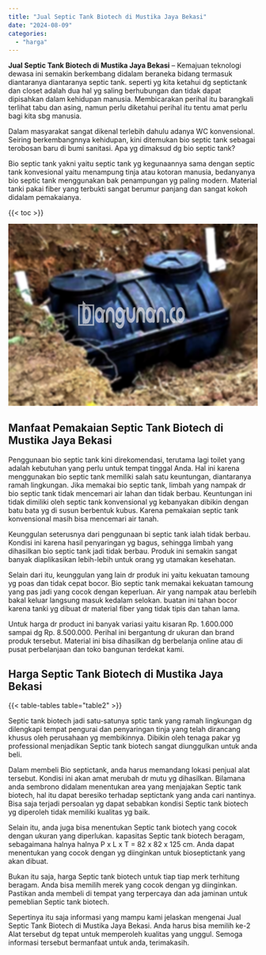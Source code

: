```yaml
---
title: "Jual Septic Tank Biotech di Mustika Jaya Bekasi"
date: "2024-08-09"
categories: 
  - "harga"
---
```


**Jual Septic Tank Biotech di Mustika Jaya Bekasi** – Kemajuan teknologi dewasa ini semakin berkembang didalam beraneka bidang termasuk diantaranya diantaranya septic tank. seperti yg kita ketahui dg septictank dan closet adalah dua hal yg saling berhubungan dan tidak dapat dipisahkan dalam kehidupan manusia. Membicarakan perihal itu barangkali terlihat tabu dan asing, namun perlu diketahui perihal itu tentu amat perlu bagi kita sbg manusia.

Dalam masyarakat sangat dikenal terlebih dahulu adanya WC konvensional. Seiring berkembangnnya kehidupan, kini ditemukan bio septic tank sebagai terobosan baru di bumi sanitasi. Apa yg dimaksud dg bio septic tank?

Bio septic tank yakni yaitu septic tank yg kegunaannya sama dengan septic tank konvesional yaitu menampung tinja atau kotoran manusia, bedanyanya bio septic tank menggunakan bak penampungan yg paling modern. Material tanki pakai fiber yang terbukti sangat berumur panjang dan sangat kokoh didalam pemakaianya.

{{< toc >}}

![Jual Septic Tank Biotech di Mustika Jaya Bekasi](/images/jual-bio-septictank-30.png)

## Manfaat Pemakaian Septic Tank Biotech di Mustika Jaya Bekasi

Penggunaan bio septic tank kini direkomendasi, terutama lagi toilet yang adalah kebutuhan yang perlu untuk tempat tinggal Anda. Hal ini karena menggunakan bio septic tank memiliki salah satu keuntungan, diantaranya ramah lingkungan. Jika memakai bio septic tank, limbah yang nampak dr bio septic tank tidak mencemari air lahan dan tidak berbau. Keuntungan ini tidak dimiliki oleh septic tank konvensional yg kebanyakan dibikin dengan batu bata yg di susun berbentuk kubus. Karena pemakaian septic tank konvensional masih bisa mencemari air tanah.

Keunggulan seterusnya dari penggunaan bi septic tank ialah tidak berbau. Kondisi ini karena hasil penyaringan yg bagus, sehingga limbah yang dihasilkan bio septic tank jadi tidak berbau. Produk ini semakin sangat banyak diaplikasikan lebih-lebih untuk orang yg utamakan kesehatan.

Selain dari itu, keunggulan yang lain dr produk ini yaitu kekuatan tamoung yg poas dan tidak cepat bocor. Bio septic tank memakai kekuatan tamoung yang pas jadi yang cocok dengan keperluan. Air yang nampak atau berlebih bakal keluar langsung masuk kedalam selokan. buatan ini tahan bocor karena tanki yg dibuat dr material fiber yang tidak tipis dan tahan lama.

Untuk harga dr product ini banyak variasi yaitu kisaran Rp. 1.600.000 sampai dg Rp. 8.500.000. Perihal ini bergantung dr ukuran dan brand produk tersebut. Material ini bisa dihasilkan dg berbelanja online atau di pusat perbelanjaan dan toko bangunan terdekat kami.

## Harga Septic Tank Biotech di Mustika Jaya Bekasi

{{< table-tables table="table2" >}}

Septic tank biotech jadi satu-satunya sptic tank yang ramah lingkungan dg dilengkapi tempat pengurai dan penyaringan tinja yang telah dirancang khusus oleh perusahaan yg membikinnya. Dibikin oleh tenaga pakar yg professional menjadikan Septic tank biotech sangat diunggulkan untuk anda beli.

Dalam membeli Bio septictank, anda harus memandang lokasi penjual alat tersebut. Kondisi ini akan amat merubah dr mutu yg dihasilkan. Bilamana anda sembrono didalam menentukan area yang menjajakan Septic tank biotech, hal itu dapat beresiko terhadap septictank yang anda cari nantinya. Bisa saja terjadi persoalan yg dapat sebabkan kondisi Septic tank biotech yg diperoleh tidak memiliki kualitas yg baik.

Selain itu, anda juga bisa menentukan Septic tank biotech yang cocok dengan ukuran yang diperlukan. kapasitas Septic tank biotech beragam, sebagaimana halnya halnya P x L x T = 82 x 82 x 125 cm. Anda dapat menentukan yang cocok dengan yg diinginkan untuk bioseptictank yang akan dibuat.

Bukan itu saja, harga Septic tank biotech untuk tiap tiap merk terhitung beragam. Anda bisa memilih merek yang cocok dengan yg diinginkan. Pastikan anda membeli di tempat yang terpercaya dan ada jaminan untuk pemeblian Septic tank biotech.

Sepertinya itu saja informasi yang mampu kami jelaskan mengenai Jual Septic Tank Biotech di Mustika Jaya Bekasi. Anda harus bisa memilih ke-2 Alat tersebut dg tepat untuk memperoleh kualitas yang unggul. Semoga informasi tersebut bermanfaat untuk anda, terimakasih.
